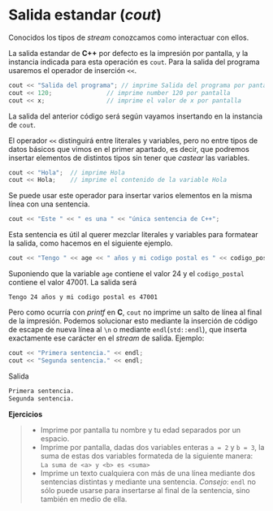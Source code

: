 Salida estandar (_cout_)
====

Conocidos los tipos de _stream_ conozcamos como interactuar con ellos.

La salida estandar de **C++** por defecto es la impresión por pantalla, y la instancia indicada para esta operación es `cout`. Para la salida del programa usaremos el operador de inserción `<<`.

```cpp
cout << "Salida del programa"; // imprime Salida del programa por pantalla
cout << 120;               // imprime number 120 por pantalla
cout << x;                 // imprime el valor de x por pantalla
```

La salida del anterior código será según vayamos insertando en la instancia de `cout`.

El operador `<<` distinguirá entre literales y variables, pero no entre tipos de datos básicos que vimos en el primer apartado, es decir, que podremos insertar elementos de distintos tipos sin tener que _castear_ las variables.

```cpp
cout << "Hola";  // imprime Hola
cout << Hola;    // imprime el contenido de la variable Hola
```

Se puede usar este operador para insertar varios elementos en la misma línea con una sentencia.

```cpp
cout << "Este " << " es una " << "única sentencia de C++";
```

Esta sentencia es útil al querer mezclar literales y variables para formatear la salida, como hacemos en el siguiente ejemplo.

```cpp
cout << "Tengo " << age << " años y mi codigo postal es " << codigo_postal;

```

Suponiendo que la variable `age` contiene el valor 24 y el `codigo_postal` contiene el valor 47001. La salida será 

`Tengo 24 años y mi codigo postal es 47001`

Pero como ocurría con _printf_ en **C**, `cout` no imprime un salto de línea al final de la impresión. Podemos solucionar esto mediante la inserción de código de escape de nueva línea al `\n` o mediante `endl`(`std::endl`), que inserta exactamente ese carácter en el _stream_ de salida. Ejemplo:

```cpp
cout << "Primera sentencia." << endl;
cout << "Segunda sentencia." << endl;
```
Salida
```bash
Primera sentencia.
Segunda sentencia.
```

**Ejercicios**
> - Imprime por pantalla tu nombre y tu edad separados por un espacio.
> - Imprime por pantalla, dadas dos variables enteras `a = 2` y `b = 3`, la suma de estas dos variables formateda de la siguiente manera:<br>`La suma de <a> y <b> es <suma>`
> - Imprime un texto cualquiera con más de una línea mediante dos sentencias distintas y mediante una sentencia. _Consejo_: `endl` no sólo puede usarse para insertarse al final de la sentencia, sino también en medio de ella.




